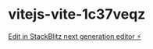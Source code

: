 # vitejs-vite-1c37veqz

[Edit in StackBlitz next generation editor ⚡️](https://stackblitz.com/~/github.com/Qu0rise/vitejs-vite-1c37veqz)